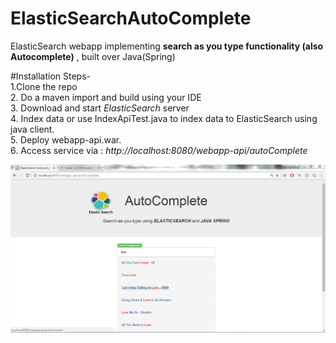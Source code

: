 # ElasticSearchAutoComplete
ElasticSearch webapp implementing <b>search as you type functionality (also Autocomplete)</b> , built over Java(Spring)

#Installation Steps-
<br>1.Clone the repo
<br>2. Do a maven import and build using your IDE
<br>3. Download and start <em>ElasticSearch</em> server
<br>4. Index data or use IndexApiTest.java to index data to ElasticSearch using java client.
<br>5. Deploy webapp-api.war.
<br>6. Access service via :<em> http://localhost:8080/webapp-api/autoComplete</em>


![Alt text](AutoComplete.PNG?raw=true "Screenshot")
